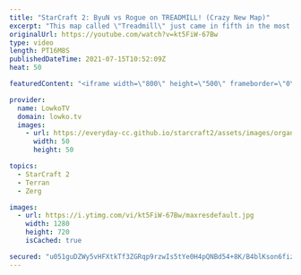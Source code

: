 ```yaml
---
title: "StarCraft 2: ByuN vs Rogue on TREADMILL! (Crazy New Map)"
excerpt: "This map called \"Treadmill\" just came in fifth in the most recent StarCraft 2 map tournament. In this video I cast a game on this crazy map between Rogue and ByuN. It features some very unusual designs which I personally really like. Such as a chain of speed circles at the top of the map, multiple high"
originalUrl: https://youtube.com/watch?v=kt5FiW-67Bw
type: video
length: PT16M8S
publishedDateTime: 2021-07-15T10:52:09Z
heat: 50

featuredContent: "<iframe width=\"800\" height=\"500\" frameborder=\"0\" src=\"https://www.youtube.com/embed/kt5FiW-67Bw\" allow=\"accelerometer; autoplay; encrypted-media; gyroscope; picture-in-picture\" allowfullscreen></iframe>"

provider:
  name: LowkoTV
  domain: lowko.tv
  images:
    - url: https://everyday-cc.github.io/starcraft2/assets/images/organizations/lowko.tv-50x50.jpg
      width: 50
      height: 50

topics:
  - StarCraft 2
  - Terran
  - Zerg

images:
  - url: https://i.ytimg.com/vi/kt5FiW-67Bw/maxresdefault.jpg
    width: 1280
    height: 720
    isCached: true

secured: "u051guDZWy5vHFXtkTf3ZGRqp9rzwIs5tYe0H4pQNBd54+8K/B4blKson6fizcYjYfmL7aOdWsn7vTU7webyWdR2BoH+pYjTeSxXeKMygOhfumsKInBZ6+WudB6voX9foHhrjHiS5DUCGl1yQtQwAV/zd2vJGWq20KXg9UNzlRRQBRWqV4kPiUbv8FAksfNirDK83e4J2qzB+z07lf6lFHKeg6oEREUwA982Kxyl+euDOQ1vUsNyGPOY+05wsu4GgV08P8YYEbeyleWvqI4TC3ztJ90vlzcXYCtUUy2A3jBMh7e9THTYa51j+ZPnWKecGv8OvRaRpfhh1sKOvDgs4BIjkifm/y7bYRyxSTH/HnUFl4kKZbkbiQMHX/Ae+RE3I/ed+n4WFr4MEamrWjZP76dj8EUc7A+mDiVWVKfthkk=;FlZvgO9bBCklOYPDx4ZpNg=="
---
```



